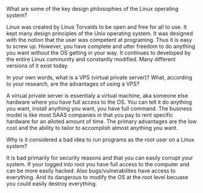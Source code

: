 What are some of the key design philosophies of the Linux operating system?

Linux was created by Linus Torvalds to be open and free for all to use. It kept many design principles of the Unix operating system. It was designed with the notion that the user was competent at programing. Thus it is easy to screw up. However, you have complete and utter freedom to do anything you want without the OS getting in your way. It continues to developed by the entire Linux community and constantly modified. Many different versions of it exist today. 

In your own words, what is a VPS (virtual private server)? What, according to your research, are the advantages of using a VPS?

A virtual private server is essentialy a virtual machine, aka someone else hardware where you have full access to the OS. You can tell it do anything you want, install anything you want, you have full command. The business model is like most SAAS companies in that you pay to rent specific hardware for an alloted amount of time. The primary advantages are the low cost and the ability to tailor to accomplish almost anything you want. 

Why is it considered a bad idea to run programs as the root user on a Linux system?

It is bad primarily for security reasons and that you can easily corrupt your system. If your logged into root you have full access to the computer and can be more easily hacked. Also bugs/vulnerabilites have access to everything. And its dangerous to modify the OS at the root level becuase you could easily destroy everything. 








